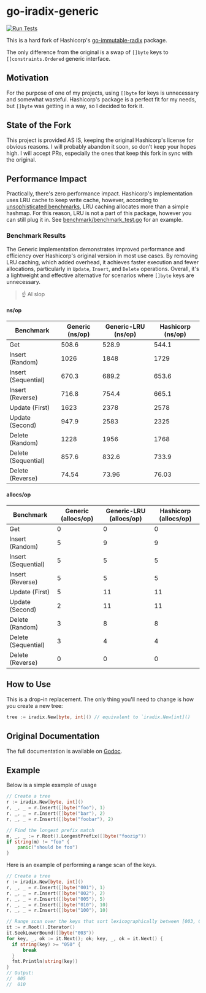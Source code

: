 # go-iradix-generic

[![Run Tests](https://github.com/AnatolyRugalev/go-iradix-generic/actions/workflows/mian.yaml/badge.svg)](https://github.com/AnatolyRugalev/go-iradix-generic/actions/workflows/mian.yaml)

This is a hard fork of Hashicorp's [go-immutable-radix](https://github.com/hashicorp/go-immutable-radix) package.

The only difference from the original is a swap of `[]byte` keys to `[]constraints.Ordered` generic interface.

## Motivation

For the purpose of one of my projects, using `[]byte` for keys is unnecessary and somewhat wasteful. Hashicorp's
package is a perfect fit for my needs, but `[]byte` was getting in a way, so I decided to fork it.

## State of the Fork

This project is provided AS IS, keeping the original Hashicorp's license for obvious reasons. I will probably abandon
it soon, so don't keep your hopes high. I will accept PRs, especially the ones that keep this fork in sync with the original.

## Performance Impact

Practically, there's zero performance impact. Hashicorp's implementation uses LRU cache to keep write cache, however, according
to [unsophisticated benchmarks](benchmark/benchmark_test.go), LRU caching allocates more than a simple hashmap. For this reason,
LRU is not a part of this package, however you can still plug it in. See [benchmark/benchmark_test.go](benchmark/benchmark_test.go) for an example.

### Benchmark Results

The Generic implementation demonstrates improved performance and efficiency over Hashicorp's original version in most use cases.
By removing LRU caching, which added overhead, it achieves faster execution and fewer allocations, particularly in `Update`,
`Insert`, and `Delete` operations. Overall, it's a lightweight and effective alternative for scenarios where `[]byte` keys are unnecessary.

> :point_up: AI slop

#### ns/op

| Benchmark           | Generic (ns/op) | Generic-LRU (ns/op) | Hashicorp (ns/op) |
|---------------------|-----------------|---------------------|-------------------|
| Get                 | 508.6           | 528.9               | 544.1             |
| Insert (Random)     | 1026            | 1848                | 1729              |
| Insert (Sequential) | 670.3           | 689.2               | 653.6             |
| Insert (Reverse)    | 716.8           | 754.4               | 665.1             |
| Update (First)      | 1623            | 2378                | 2578              |
| Update (Second)     | 947.9           | 2583                | 2325              |
| Delete (Random)     | 1228            | 1956                | 1768              |
| Delete (Sequential) | 857.6           | 832.6               | 733.9             |
| Delete (Reverse)    | 74.54           | 73.96               | 76.03             |

#### allocs/op

| Benchmark           | Generic (allocs/op) | Generic-LRU (allocs/op) | Hashicorp (allocs/op) |
|---------------------|---------------------|-------------------------|-----------------------|
| Get                 | 0                   | 0                       | 0                     |
| Insert (Random)     | 5                   | 9                       | 9                     |
| Insert (Sequential) | 5                   | 5                       | 5                     |
| Insert (Reverse)    | 5                   | 5                       | 5                     |
| Update (First)      | 5                   | 11                      | 11                    |
| Update (Second)     | 2                   | 11                      | 11                    |
| Delete (Random)     | 3                   | 8                       | 8                     |
| Delete (Sequential) | 3                   | 4                       | 4                     |
| Delete (Reverse)    | 0                   | 0                       | 0                     |

## How to Use

This is a drop-in replacement. The only thing you'll need to change is how you create a new tree:

```go
tree := iradix.New[byte, int]() // equivalent to `iradix.New[int]()
```

## Original Documentation

The full documentation is available on [Godoc](http://godoc.org/github.com/AnatolyRugalev/go-iradix-generic).

## Example

Below is a simple example of usage

```go
// Create a tree
r := iradix.New[byte, int]()
r, _, _ = r.Insert([]byte("foo"), 1)
r, _, _ = r.Insert([]byte("bar"), 2)
r, _, _ = r.Insert([]byte("foobar"), 2)

// Find the longest prefix match
m, _, _ := r.Root().LongestPrefix([]byte("foozip"))
if string(m) != "foo" {
    panic("should be foo")
}
```

Here is an example of performing a range scan of the keys.

```go
// Create a tree
r := iradix.New[byte, int]()
r, _, _ = r.Insert([]byte("001"), 1)
r, _, _ = r.Insert([]byte("002"), 2)
r, _, _ = r.Insert([]byte("005"), 5)
r, _, _ = r.Insert([]byte("010"), 10)
r, _, _ = r.Insert([]byte("100"), 10)

// Range scan over the keys that sort lexicographically between [003, 050)
it := r.Root().Iterator()
it.SeekLowerBound([]byte("003"))
for key, _, ok := it.Next(); ok; key, _, ok = it.Next() {
  if string(key) >= "050" {
      break
  }
  fmt.Println(string(key))
}
// Output:
//  005
//  010
```

